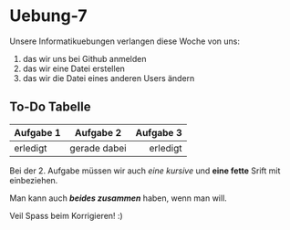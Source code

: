 # Uebung-7

Unsere Informatikuebungen verlangen diese Woche von uns:

1. das wir uns bei Github anmelden
2. das wir eine Datei erstellen 
3. das wir die Datei eines anderen Users ändern

## To-Do Tabelle
Aufgabe 1 | Aufgabe 2 | Aufgabe 3
:--- | :---: |---:
erledigt | gerade dabei | erledigt

Bei der 2. Aufgabe müssen wir auch _eine kursive_ und __eine fette__ Srift mit einbeziehen.

Man kann auch ___beides zusammen___ haben, wenn man will.

Veil Spass beim Korrigieren! :)
